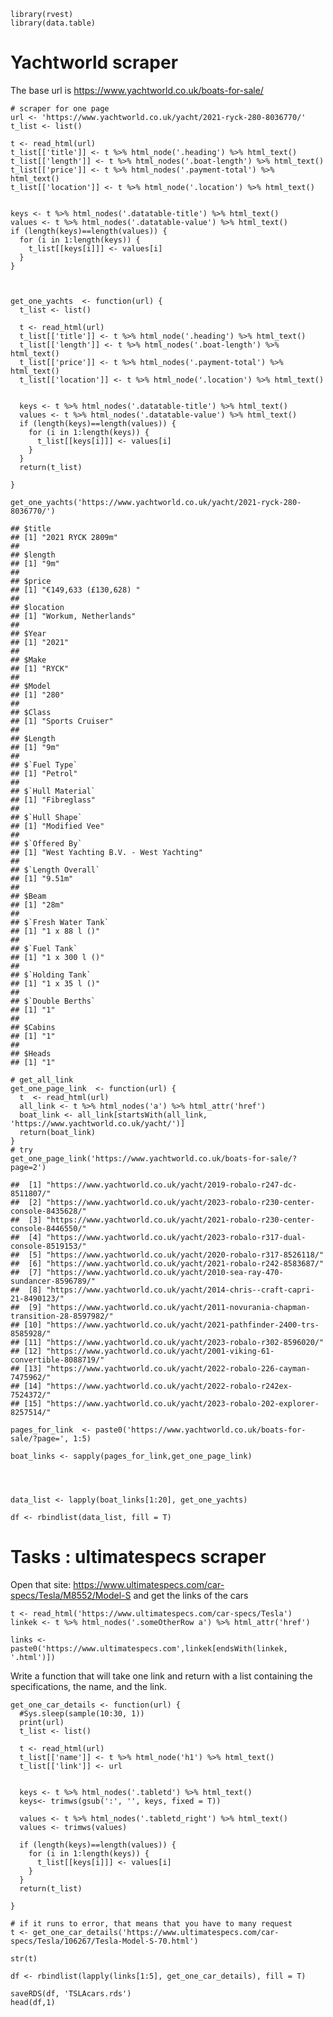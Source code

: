     library(rvest)
    library(data.table)

# Yachtworld scraper

The base url is <https://www.yachtworld.co.uk/boats-for-sale/>

    # scraper for one page 
    url <- 'https://www.yachtworld.co.uk/yacht/2021-ryck-280-8036770/'
    t_list <- list()

    t <- read_html(url)
    t_list[['title']] <- t %>% html_node('.heading') %>% html_text()
    t_list[['length']] <- t %>% html_nodes('.boat-length') %>% html_text()
    t_list[['price']] <- t %>% html_nodes('.payment-total') %>% html_text()
    t_list[['location']] <- t %>% html_node('.location') %>% html_text()


    keys <- t %>% html_nodes('.datatable-title') %>% html_text()
    values <- t %>% html_nodes('.datatable-value') %>% html_text()
    if (length(keys)==length(values)) {
      for (i in 1:length(keys)) {
        t_list[[keys[i]]] <- values[i]
      }
    }



    get_one_yachts  <- function(url) {
      t_list <- list()
      
      t <- read_html(url)
      t_list[['title']] <- t %>% html_node('.heading') %>% html_text()
      t_list[['length']] <- t %>% html_nodes('.boat-length') %>% html_text()
      t_list[['price']] <- t %>% html_nodes('.payment-total') %>% html_text()
      t_list[['location']] <- t %>% html_node('.location') %>% html_text()
      
      
      keys <- t %>% html_nodes('.datatable-title') %>% html_text()
      values <- t %>% html_nodes('.datatable-value') %>% html_text()
      if (length(keys)==length(values)) {
        for (i in 1:length(keys)) {
          t_list[[keys[i]]] <- values[i]
        }
      }
      return(t_list)

    }

    get_one_yachts('https://www.yachtworld.co.uk/yacht/2021-ryck-280-8036770/')

    ## $title
    ## [1] "2021 RYCK 2809m"
    ## 
    ## $length
    ## [1] "9m"
    ## 
    ## $price
    ## [1] "€149,633 (£130,628) "
    ## 
    ## $location
    ## [1] "Workum, Netherlands"
    ## 
    ## $Year
    ## [1] "2021"
    ## 
    ## $Make
    ## [1] "RYCK"
    ## 
    ## $Model
    ## [1] "280"
    ## 
    ## $Class
    ## [1] "Sports Cruiser"
    ## 
    ## $Length
    ## [1] "9m"
    ## 
    ## $`Fuel Type`
    ## [1] "Petrol"
    ## 
    ## $`Hull Material`
    ## [1] "Fibreglass"
    ## 
    ## $`Hull Shape`
    ## [1] "Modified Vee"
    ## 
    ## $`Offered By`
    ## [1] "West Yachting B.V. - West Yachting"
    ## 
    ## $`Length Overall`
    ## [1] "9.51m"
    ## 
    ## $Beam
    ## [1] "28m"
    ## 
    ## $`Fresh Water Tank`
    ## [1] "1 x 88 l ()"
    ## 
    ## $`Fuel Tank`
    ## [1] "1 x 300 l ()"
    ## 
    ## $`Holding Tank`
    ## [1] "1 x 35 l ()"
    ## 
    ## $`Double Berths`
    ## [1] "1"
    ## 
    ## $Cabins
    ## [1] "1"
    ## 
    ## $Heads
    ## [1] "1"

    # get_all_link 
    get_one_page_link  <- function(url) {
      t  <- read_html(url)
      all_link <- t %>% html_nodes('a') %>% html_attr('href')
      boat_link <- all_link[startsWith(all_link, 'https://www.yachtworld.co.uk/yacht/')] 
      return(boat_link)
    }
    # try
    get_one_page_link('https://www.yachtworld.co.uk/boats-for-sale/?page=2')

    ##  [1] "https://www.yachtworld.co.uk/yacht/2019-robalo-r247-dc-8511807/"                 
    ##  [2] "https://www.yachtworld.co.uk/yacht/2023-robalo-r230-center-console-8435628/"     
    ##  [3] "https://www.yachtworld.co.uk/yacht/2021-robalo-r230-center-console-8446550/"     
    ##  [4] "https://www.yachtworld.co.uk/yacht/2023-robalo-r317-dual-console-8519153/"       
    ##  [5] "https://www.yachtworld.co.uk/yacht/2020-robalo-r317-8526118/"                    
    ##  [6] "https://www.yachtworld.co.uk/yacht/2021-robalo-r242-8583687/"                    
    ##  [7] "https://www.yachtworld.co.uk/yacht/2010-sea-ray-470-sundancer-8596789/"          
    ##  [8] "https://www.yachtworld.co.uk/yacht/2014-chris--craft-capri-21-8490123/"          
    ##  [9] "https://www.yachtworld.co.uk/yacht/2011-novurania-chapman-transition-28-8597982/"
    ## [10] "https://www.yachtworld.co.uk/yacht/2021-pathfinder-2400-trs-8585928/"            
    ## [11] "https://www.yachtworld.co.uk/yacht/2023-robalo-r302-8596020/"                    
    ## [12] "https://www.yachtworld.co.uk/yacht/2001-viking-61-convertible-8088719/"          
    ## [13] "https://www.yachtworld.co.uk/yacht/2022-robalo-226-cayman-7475962/"              
    ## [14] "https://www.yachtworld.co.uk/yacht/2022-robalo-r242ex-7524372/"                  
    ## [15] "https://www.yachtworld.co.uk/yacht/2023-robalo-202-explorer-8257514/"

    pages_for_link  <- paste0('https://www.yachtworld.co.uk/boats-for-sale/?page=', 1:5)

    boat_links <- sapply(pages_for_link,get_one_page_link)




    data_list <- lapply(boat_links[1:20], get_one_yachts)

    df <- rbindlist(data_list, fill = T)

# Tasks : ultimatespecs scraper

Open that site:
<https://www.ultimatespecs.com/car-specs/Tesla/M8552/Model-S> and get
the links of the cars

    t <- read_html('https://www.ultimatespecs.com/car-specs/Tesla')
    linkek <- t %>% html_nodes('.someOtherRow a') %>% html_attr('href')

    links <- paste0('https://www.ultimatespecs.com',linkek[endsWith(linkek, '.html')])

Write a function that will take one link and return with a list
containing the specifications, the name, and the link.

    get_one_car_details <- function(url) {
      #Sys.sleep(sample(10:30, 1))
      print(url)
      t_list <- list()
      
      t <- read_html(url)
      t_list[['name']] <- t %>% html_node('h1') %>% html_text()
      t_list[['link']] <- url

      
      keys <- t %>% html_nodes('.tabletd') %>% html_text()
      keys<- trimws(gsub(':', '', keys, fixed = T))
      
      values <- t %>% html_nodes('.tabletd_right') %>% html_text()
      values <- trimws(values)
      
      if (length(keys)==length(values)) {
        for (i in 1:length(keys)) {
          t_list[[keys[i]]] <- values[i]
        }
      }
      return(t_list)

    }

    # if it runs to error, that means that you have to many request
    t <- get_one_car_details('https://www.ultimatespecs.com/car-specs/Tesla/106267/Tesla-Model-S-70.html')

    str(t)

    df <- rbindlist(lapply(links[1:5], get_one_car_details), fill = T)

    saveRDS(df, 'TSLAcars.rds')
    head(df,1)
